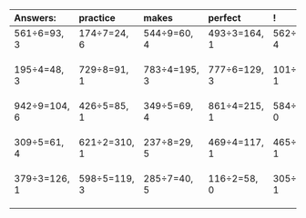 | Answers: | practice | makes | perfect | ! |
| :--- | :--- | :--- | :--- | :--- |
| 561÷6=93, 3 | 174÷7=24, 6 | 544÷9=60, 4 | 493÷3=164, 1 | 562÷6=93, 4 | 
|   |   |   |   |   | 
|   |   |   |   |   | 
|   |   |   |   |   | 
| 195÷4=48, 3 | 729÷8=91, 1 | 783÷4=195, 3 | 777÷6=129, 3 | 101÷2=50, 1 | 
|   |   |   |   |   | 
|   |   |   |   |   | 
|   |   |   |   |   | 
| 942÷9=104, 6 | 426÷5=85, 1 | 349÷5=69, 4 | 861÷4=215, 1 | 584÷4=146, 0 | 
|   |   |   |   |   | 
|   |   |   |   |   | 
|   |   |   |   |   | 
| 309÷5=61, 4 | 621÷2=310, 1 | 237÷8=29, 5 | 469÷4=117, 1 | 465÷2=232, 1 | 
|   |   |   |   |   | 
|   |   |   |   |   | 
|   |   |   |   |   | 
| 379÷3=126, 1 | 598÷5=119, 3 | 285÷7=40, 5 | 116÷2=58, 0 | 305÷2=152, 1 | 
|   |   |   |   |   | 
|   |   |   |   |   | 
|   |   |   |   |   | 
